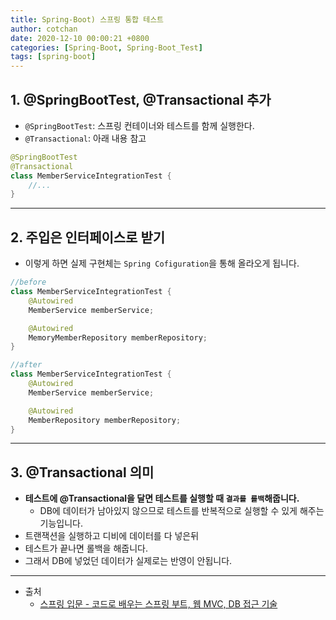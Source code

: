 ```yaml
---
title: Spring-Boot) 스프링 통합 테스트 
author: cotchan 
date: 2020-12-10 00:00:21 +0800 
categories: [Spring-Boot, Spring-Boot_Test]
tags: [spring-boot] 
---
```


## 1. @SpringBootTest, @Transactional 추가

+ `@SpringBootTest`: 스프링 컨테이너와 테스트를 함께 실행한다.
+ `@Transactional`: 아래 내용 참고

```java
@SpringBootTest
@Transactional
class MemberServiceIntegrationTest {
	//...
}
```

---

## 2. 주입은 인터페이스로 받기

+ 이렇게 하면 실제 구현체는 `Spring Cofiguration`을 통해 올라오게 됩니다.

```java
//before
class MemberServiceIntegrationTest {
    @Autowired
    MemberService memberService;

    @Autowired
    MemoryMemberRepository memberRepository;
}
```

```java
//after
class MemberServiceIntegrationTest {
    @Autowired
    MemberService memberService;

    @Autowired
    MemberRepository memberRepository;
}
```

---

## 3. @Transactional 의미

+ **테스트에 @Transactional을 달면 테스트를 실행할 때 `결과를 롤백`해줍니다.** 
    + DB에 데이터가 남아있지 않으므로 테스트를 반복적으로 실행할 수 있게 해주는 기능입니다. 
+ 트랜잭션을 실행하고 디비에 데이터를 다 넣은뒤
+ 테스트가 끝나면 롤백을 해줍니다. 
+ 그래서 DB에 넣었던 데이터가 실제로는 반영이 안됩니다.


---

+ 출처
	+ [스프링 입문 - 코드로 배우는 스프링 부트, 웹 MVC, DB 접근 기술](https://www.inflearn.com/course/%EC%8A%A4%ED%94%84%EB%A7%81-%EC%9E%85%EB%AC%B8-%EC%8A%A4%ED%94%84%EB%A7%81%EB%B6%80%ED%8A%B8/dashboard)
